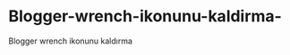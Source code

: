 Blogger-wrench-ikonunu-kaldirma-
================================

Blogger wrench ikonunu kaldırma 
